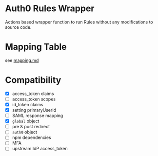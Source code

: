 # Auth0 Rules Wrapper

Actions based wrapper function to run Rules without any modifications to source code.

# Mapping Table
see [mapping.md](mapping.md)

# Compatibility
* [x] access_token claims
* [ ] access_token scopes
* [x] id_token claims
* [x] setting primaryUserId
* [ ] SAML response mapping
* [x] `global` object
* [ ] pre & post redirect 
* [ ] `auth0` object
* [ ] npm dependencies
* [ ] MFA
* [ ] upstream IdP access_token
